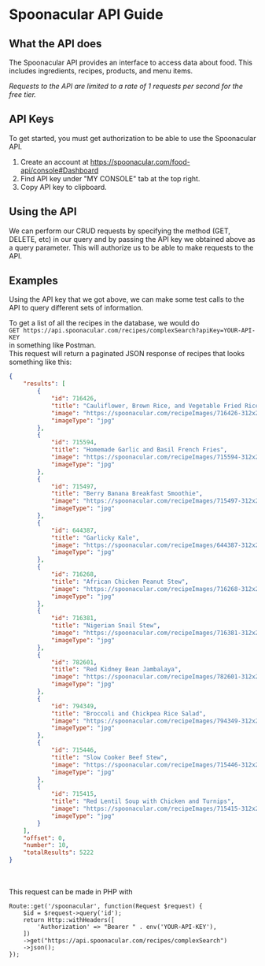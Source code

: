 # Spoonacular API Guide

## What the API does
The Spoonacular API provides an interface to access data about food. This includes ingredients, recipes, products, and menu items.

*Requests to the API are limited to a rate of 1 requests per second for the free tier.*


## API Keys
To get started, you must get authorization to be able to use the Spoonacular API.

1. Create an account at https://spoonacular.com/food-api/console#Dashboard
2. Find API key under "MY CONSOLE" tab at the top right.
3. Copy API key to clipboard.

## Using the API
We can perform our CRUD requests by specifying the method (GET, DELETE, etc) in our query and by passing the API key we obtained above as a query parameter. This will authorize us to be able to make requests to the API.

## Examples
Using the API key that we got above, we can make some test calls to the API to query different sets of information.

To get a list of all the recipes in the database, we would do<br>```GET https://api.spoonacular.com/recipes/complexSearch?apiKey=YOUR-API-KEY```<br>
in something like Postman.<br>
This request will return a paginated JSON response of recipes that looks something like this:
```json
{
    "results": [
        {
            "id": 716426,
            "title": "Cauliflower, Brown Rice, and Vegetable Fried Rice",
            "image": "https://spoonacular.com/recipeImages/716426-312x231.jpg",
            "imageType": "jpg"
        },
        {
            "id": 715594,
            "title": "Homemade Garlic and Basil French Fries",
            "image": "https://spoonacular.com/recipeImages/715594-312x231.jpg",
            "imageType": "jpg"
        },
        {
            "id": 715497,
            "title": "Berry Banana Breakfast Smoothie",
            "image": "https://spoonacular.com/recipeImages/715497-312x231.jpg",
            "imageType": "jpg"
        },
        {
            "id": 644387,
            "title": "Garlicky Kale",
            "image": "https://spoonacular.com/recipeImages/644387-312x231.jpg",
            "imageType": "jpg"
        },
        {
            "id": 716268,
            "title": "African Chicken Peanut Stew",
            "image": "https://spoonacular.com/recipeImages/716268-312x231.jpg",
            "imageType": "jpg"
        },
        {
            "id": 716381,
            "title": "Nigerian Snail Stew",
            "image": "https://spoonacular.com/recipeImages/716381-312x231.jpg",
            "imageType": "jpg"
        },
        {
            "id": 782601,
            "title": "Red Kidney Bean Jambalaya",
            "image": "https://spoonacular.com/recipeImages/782601-312x231.jpg",
            "imageType": "jpg"
        },
        {
            "id": 794349,
            "title": "Broccoli and Chickpea Rice Salad",
            "image": "https://spoonacular.com/recipeImages/794349-312x231.jpg",
            "imageType": "jpg"
        },
        {
            "id": 715446,
            "title": "Slow Cooker Beef Stew",
            "image": "https://spoonacular.com/recipeImages/715446-312x231.jpg",
            "imageType": "jpg"
        },
        {
            "id": 715415,
            "title": "Red Lentil Soup with Chicken and Turnips",
            "image": "https://spoonacular.com/recipeImages/715415-312x231.jpg",
            "imageType": "jpg"
        }
    ],
    "offset": 0,
    "number": 10,
    "totalResults": 5222
}
```

<br><br>
This request can be made in PHP with <br>
```
Route::get('/spoonacular', function(Request $request) {
    $id = $request->query('id');
    return Http::withHeaders([
        'Authorization' => "Bearer " . env('YOUR-API-KEY'),
    ])
    ->get("https://api.spoonacular.com/recipes/complexSearch")
    ->json();
});
```
